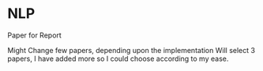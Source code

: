 # NLP
Paper for Report

Might Change few papers, depending upon the implementation
Will select 3 papers, I have added more so I could choose according to my ease.
